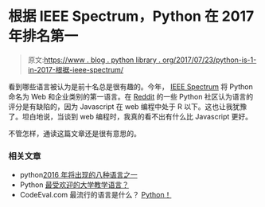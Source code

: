 # 根据 IEEE Spectrum，Python 在 2017 年排名第一

> 原文:[https://www . blog . python library . org/2017/07/23/python-is-1-in-2017-根据-ieee-spectrum/](https://www.blog.pythonlibrary.org/2017/07/23/python-is-1-in-2017-according-to-ieee-spectrum/)

看到哪些语言被认为是前十名总是很有趣的。今年， [IEEE Spectrum](http://spectrum.ieee.org/computing/software/the-2017-top-programming-languages) 将 Python 命名为 Web 和企业类别的第一语言。在 [Reddit](https://www.reddit.com/r/Python/comments/6o6ynw/the_2017_top_programming_languages_according_to/) 的一些 Python 社区认为语言的评分是有缺陷的，因为 Javascript 在 web 编程中处于 R 以下。这也让我犹豫了。坦白地说，当谈到 web 编程时，我真的看不出有什么比 Javascript 更好。

不管怎样，通读这篇文章还是很有意思的。

### 相关文章

*   python[2016 年将出现的八种语言之一](https://www.blog.pythonlibrary.org/2014/07/08/python-most-popular-university-teaching-language/)
*   Python [最受欢迎的大学教学语言？](https://www.blog.pythonlibrary.org/2014/07/08/python-most-popular-university-teaching-language/)
*   CodeEval.com 最流行的语言是什么？ [Python！](https://www.blog.pythonlibrary.org/2014/02/05/most-popular-language-on-codeeval-com-python/)